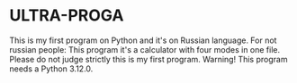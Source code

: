 # ULTRA-PROGA
This is my first program on Python and it's on Russian language. For not russian people: This program it's a calculator with four modes in one file. Please do not judge strictly this is my first program. Warning! This program needs a Python 3.12.0.
